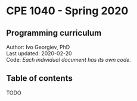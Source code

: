 # CPE 1040 - Spring 2020

## Programming curriculum

Author: Ivo Georgiev, PhD  
Last updated: 2020-02-20  
Code: _Each individual document has its own code._  

## Table of contents
TODO
